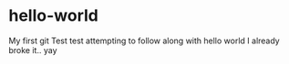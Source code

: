 # hello-world
My first git
Test test
attempting to follow along with hello world
I already broke it..
yay
